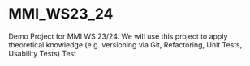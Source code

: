 # MMI_WS23_24

Demo Project for MMI WS 23/24. We will use this project to apply theoretical knowledge (e.g. versioning via Git, Refactoring, Unit Tests, Usability Tests)
Test
